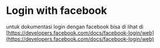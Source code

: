 # Login with facebook

untuk dokumentasi login dengan facebook bisa di lihat di [https://developers.facebook.com/docs/facebook-login/web](https://developers.facebook.com/docs/facebook-login/web)
